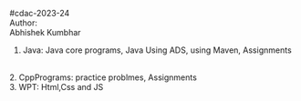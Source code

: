 #cdac-2023-24<br>
Author:
<br>
Abhishek Kumbhar
<br>
1. Java: Java core programs, Java Using ADS, using Maven, Assignments
<br>
2. CppPrograms: practice problmes, Assignments
<br>
3. WPT: Html,Css and JS
<br>
